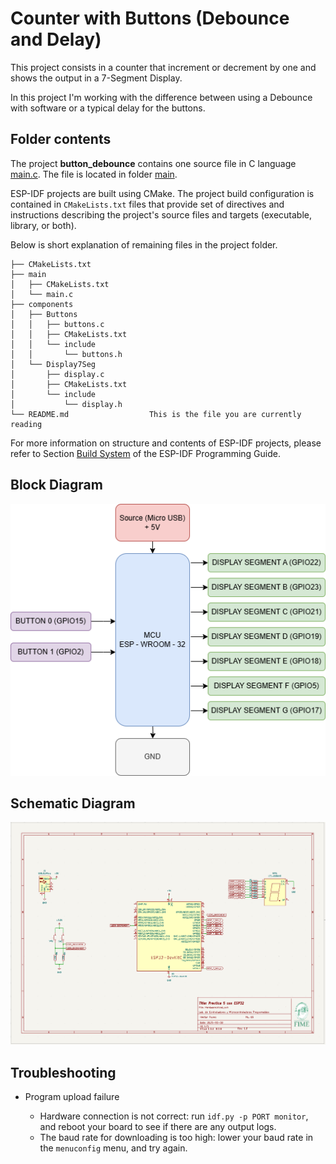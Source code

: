 # Counter with Buttons (Debounce and Delay)

This project consists in a counter that increment or decrement by one and shows the output in a 7-Segment Display.

In this project I'm working with the difference between using a Debounce with software or a typical delay for the buttons.

## Folder contents

The project **button_debounce** contains one source file in C language [main.c](main/main.c). The file is located in folder [main](main).

ESP-IDF projects are built using CMake. The project build configuration is contained in `CMakeLists.txt` files that provide set of directives and instructions describing the project's source files and targets (executable, library, or both).

Below is short explanation of remaining files in the project folder.

```
├── CMakeLists.txt
├── main
│   ├── CMakeLists.txt
│   └── main.c
├── components 
│   ├── Buttons 
│   │   ├── buttons.c
│   │   ├── CMakeLists.txt
│   │   └── include
│   │       └── buttons.h
│   └── Display7Seg
│       ├── display.c
│       ├── CMakeLists.txt
│       └── include
│           └── display.h
└── README.md                  This is the file you are currently reading
```

For more information on structure and contents of ESP-IDF projects, please refer to Section [Build System](https://docs.espressif.com/projects/esp-idf/en/latest/esp32/api-guides/build-system.html) of the ESP-IDF Programming Guide.

## Block Diagram

![Block Diagram with ESP32](/assets/images/P5_diagrama_bloques.png)

## Schematic Diagram

![Schematic Design in KiCad](/assets/images/P5_schematic_design.png)

## Troubleshooting

* Program upload failure

    * Hardware connection is not correct: run `idf.py -p PORT monitor`, and reboot your board to see if there are any output logs.
    * The baud rate for downloading is too high: lower your baud rate in the `menuconfig` menu, and try again.
